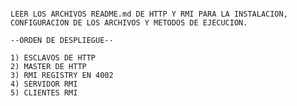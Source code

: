 ~~~~BUSCADOR DE RETAIL DISTRIBUIDO A LOGGER DE BUSQUEDAS A LOG CENTRALIZADO MEDIANTE RMI~~~~

LEER LOS ARCHIVOS README.md DE HTTP Y RMI PARA LA INSTALACION, CONFIGURACION DE LOS ARCHIVOS Y METODOS DE EJECUCION.

--ORDEN DE DESPLIEGUE--

1) ESCLAVOS DE HTTP
2) MASTER DE HTTP
3) RMI REGISTRY EN 4002
4) SERVIDOR RMI
5) CLIENTES RMI